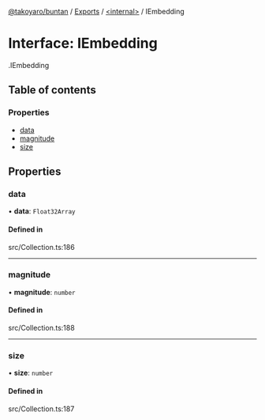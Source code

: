 [@takoyaro/buntan](../README.md) / [Exports](../modules.md) / [<internal\>](../modules/internal_.md) / IEmbedding

# Interface: IEmbedding

[<internal>](../modules/internal_.md).IEmbedding

## Table of contents

### Properties

- [data](internal_.IEmbedding.md#data)
- [magnitude](internal_.IEmbedding.md#magnitude)
- [size](internal_.IEmbedding.md#size)

## Properties

### data

• **data**: `Float32Array`

#### Defined in

src/Collection.ts:186

___

### magnitude

• **magnitude**: `number`

#### Defined in

src/Collection.ts:188

___

### size

• **size**: `number`

#### Defined in

src/Collection.ts:187
